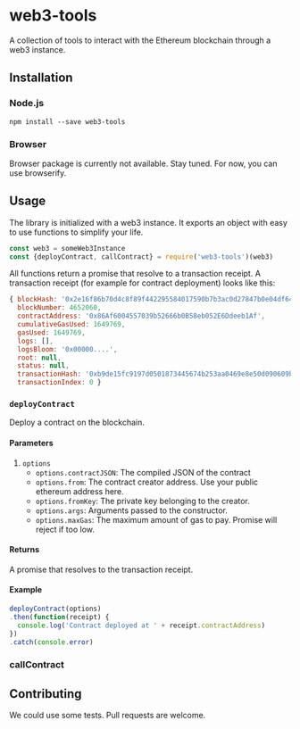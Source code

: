 # web3-tools

A collection of tools to interact with the Ethereum blockchain through a web3 instance.

## Installation

### Node.js

    npm install --save web3-tools

### Browser

Browser package is currently not available. Stay tuned. For now, you can use browserify.

## Usage

The library is initialized with a web3 instance. It exports an object with easy to use functions to simplify your life.

```js
const web3 = someWeb3Instance
const {deployContract, callContract} = require('web3-tools')(web3)
```

All functions return a promise that resolve to a transaction receipt. A transaction receipt (for example for contract deployment) looks like this:

```js
{ blockHash: '0x2e16f86b70d4c8f89f442295584017590b7b3ac0d27847b0e04df64bd5aa7a89',
  blockNumber: 4652060,
  contractAddress: '0x86Af6004557039b52666b0B58eb052E6Ddeeb1Af',
  cumulativeGasUsed: 1649769,
  gasUsed: 1649769,
  logs: [],
  logsBloom: '0x00000....',
  root: null,
  status: null,
  transactionHash: '0xb9de15fc9197d0501873445674b253aa0469e8e50d090609b80082bc503733d7',
  transactionIndex: 0 }
```

### `deployContract`

Deploy a contract on the blockchain.

#### Parameters

  1. `options`
     - `options.contractJSON`: The compiled JSON of the contract
     - `options.from`: The contract creator address. Use your public ethereum address here.
     - `options.fromKey`: The private key belonging to the creator.
     - `options.args`: Arguments passed to the constructor. 
     - `options.maxGas`: The maximum amount of gas to pay. Promise will reject if too low.

#### Returns

A promise that resolves to the transaction receipt.

#### Example

```js
deployContract(options)
.then(function(receipt) {
  console.log('Contract deployed at ' + receipt.contractAddress)
})
.catch(console.error)
```

### callContract



## Contributing

We could use some tests. Pull requests are welcome.